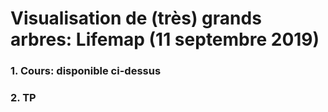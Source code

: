 # Visualisation de (très) grands arbres: Lifemap (11 septembre 2019)

### 1. Cours: disponible ci-dessus 
### 2. TP


